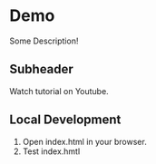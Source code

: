 # Demo

Some Description!

## Subheader

Watch tutorial on Youtube.

## Local Development

1. Open index.html in your browser.
2. Test index.hmtl
